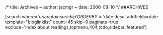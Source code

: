 /*
title: Archives
~
author: jacmgr
~
date: 2000-08-10
*/
##ARCHIVES

[search  where='$url contains urichip' ORDERBY='$date desc'  addfields=date template="bloglinklist" count=45 skip=0 paginate=true exclude='index,about,readings,topmenu,404,todo,sidebar_featured']
